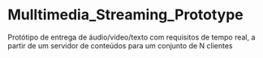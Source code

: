 # Mulltimedia_Streaming_Prototype
Protótipo de entrega de áudio/vídeo/texto com requisitos de tempo real, a partir de um servidor de conteúdos para um conjunto de N clientes
